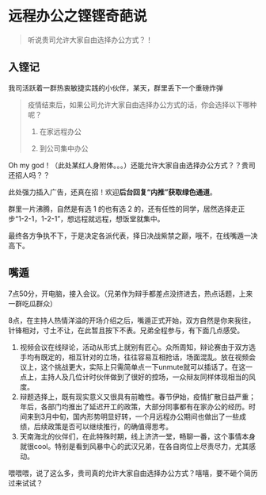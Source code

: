 # 远程办公之铿铿奇葩说

>听说贵司允许大家自由选择办公方式？！

## 入铿记

我司活跃着一群热衷敏捷实践的小伙伴，某天，群里丢下一个重磅炸弹

> 疫情结束后，如果公司允许大家自由选择办公方式的话，你会选择以下哪种呢？
>
> 1. 在家远程办公
>
> 2. 到公司集中办公

Oh my god！（此处某红人身附体。。。）还能允许大家自由选择办公方式？？贵司还招人吗？？

此处强力插入广告，还真在招！欢迎**后台回复“内推”获取绿色通道**。

群里一片沸腾，自然是有选 1 的也有选 2 的，还有任性的同学，居然选择走正步“1-2-1，1-2-1”，想远程就远程，想饭堂就集中。

最终各方争执不下，于是决定各派代表，择日决战紫禁之巅，哦不，在线嘴遁一决高下。

## 嘴遁

7点50分，开电脑，接入会议。（兄弟作为辩手都差点没挤进去，热点话题，上来一群吃瓜群众）

8点，在主持人热情洋溢的开场介绍之后，嘴遁正式开始，双方自然是你来我往，针锋相对，寸土不让，在此暂且按下不表。兄弟全程参与，有下面几点感受。

1. 视频会议在线辩论，活动从形式上就别有匠心。众所周知，辩论赛由于双方选手均有既定的，相互针对的立场，往往容易互相抢话，场面混乱。放在视频会议上，这个挑战更大，实际上只需简单点一下unmute就可以插话了。在这一点上，主持人及几位计时伙伴做到了很好的控场，一众辩友同样体现相当的风度。
2. 辩题选择上，既有现实意义又很具有前瞻性。春节伊始，疫情扩散日益严重；年后，各部门均推出了延迟开工的政策，大部分同事都有在家办公的经历。时间来到3月中旬，国内形势明显好转，一个月远程办公期间也做出了一些成绩，后续政策是否可以继续推行，的确值得思考。
3. 天南海北的伙伴们，在此特殊时期，线上济济一堂，畅聊一番，这个事情本身就很cool。特别是看到风暴中心的武汉兄弟，在各自岗位上尽责尽力，尤其感动。


喂喂喂，说了这么多，贵司真的允许大家自由选择办公方式？嘻嘻，要不砸个简历过来试试？